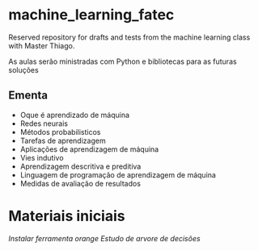 # machine_learning_fatec
Reserved repository for drafts and tests from the machine learning class with Master Thiago.

As aulas serão ministradas com Python e bibliotecas para as futuras soluções

## Ementa
- Oque é aprendizado de máquina
- Redes neurais
- Métodos probabilisticos
- Tarefas de aprendizagem
- Aplicações de aprendizagem de máquina
- Vies indutivo
- Aprendizagem descritiva e preditiva
- Linguagem de programação de aprendizagem de máquina
- Medidas de avaliação de resultados

# Materiais iniciais
_Instalar ferramenta orange_ 
_Estudo de arvore de decisões_
